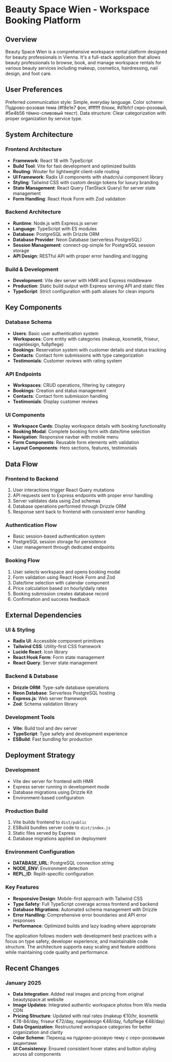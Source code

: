 # Beauty Space Wien - Workspace Booking Platform

## Overview

Beauty Space Wien is a comprehensive workspace rental platform designed for beauty professionals in Vienna. It's a full-stack application that allows beauty professionals to browse, book, and manage workspace rentals for various beauty services including makeup, cosmetics, hairdressing, nail design, and foot care.

## User Preferences

Preferred communication style: Simple, everyday language.
Color scheme: Пудрово-розовая тема (#f8e1e7 фон, #ffffff блоки, #d1bfcf серо-розовый, #5e4b56 тёмно-сливовый текст).
Data structure: Clear categorization with proper organization by service type.

## System Architecture

### Frontend Architecture
- **Framework**: React 18 with TypeScript
- **Build Tool**: Vite for fast development and optimized builds
- **Routing**: Wouter for lightweight client-side routing
- **UI Framework**: Radix UI components with shadcn/ui component library
- **Styling**: Tailwind CSS with custom design tokens for luxury branding
- **State Management**: React Query (TanStack Query) for server state management
- **Form Handling**: React Hook Form with Zod validation

### Backend Architecture
- **Runtime**: Node.js with Express.js server
- **Language**: TypeScript with ES modules
- **Database**: PostgreSQL with Drizzle ORM
- **Database Provider**: Neon Database (serverless PostgreSQL)
- **Session Management**: connect-pg-simple for PostgreSQL session storage
- **API Design**: RESTful API with proper error handling and logging

### Build & Development
- **Development**: Vite dev server with HMR and Express middleware
- **Production**: Static build output with Express serving API and static files
- **TypeScript**: Strict configuration with path aliases for clean imports

## Key Components

### Database Schema
- **Users**: Basic user authentication system
- **Workspaces**: Core entity with categories (makeup, kosmetik, friseur, nageldesign, fußpflege)
- **Bookings**: Reservation system with customer details and status tracking
- **Contacts**: Contact form submissions with type categorization
- **Testimonials**: Customer reviews with rating system

### API Endpoints
- **Workspaces**: CRUD operations, filtering by category
- **Bookings**: Creation and status management
- **Contacts**: Contact form submission handling
- **Testimonials**: Display customer reviews

### UI Components
- **Workspace Cards**: Display workspace details with booking functionality
- **Booking Modal**: Complete booking form with date/time selection
- **Navigation**: Responsive navbar with mobile menu
- **Form Components**: Reusable form elements with validation
- **Layout Components**: Hero sections, features, testimonials

## Data Flow

### Frontend to Backend
1. User interactions trigger React Query mutations
2. API requests sent to Express endpoints with proper error handling
3. Server validates data using Zod schemas
4. Database operations performed through Drizzle ORM
5. Response sent back to frontend with consistent error handling

### Authentication Flow
- Basic session-based authentication system
- PostgreSQL session storage for persistence
- User management through dedicated endpoints

### Booking Flow
1. User selects workspace and opens booking modal
2. Form validation using React Hook Form and Zod
3. Date/time selection with calendar component
4. Price calculation based on hourly/daily rates
5. Booking submission creates database record
6. Confirmation and success feedback

## External Dependencies

### UI & Styling
- **Radix UI**: Accessible component primitives
- **Tailwind CSS**: Utility-first CSS framework
- **Lucide React**: Icon library
- **React Hook Form**: Form state management
- **React Query**: Server state management

### Backend & Database
- **Drizzle ORM**: Type-safe database operations
- **Neon Database**: Serverless PostgreSQL hosting
- **Express.js**: Web server framework
- **Zod**: Schema validation library

### Development Tools
- **Vite**: Build tool and dev server
- **TypeScript**: Type safety and development experience
- **ESBuild**: Fast bundling for production

## Deployment Strategy

### Development
- Vite dev server for frontend with HMR
- Express server running in development mode
- Database migrations using Drizzle Kit
- Environment-based configuration

### Production Build
1. Vite builds frontend to `dist/public`
2. ESBuild bundles server code to `dist/index.js`
3. Static files served by Express
4. Database migrations applied on deployment

### Environment Configuration
- **DATABASE_URL**: PostgreSQL connection string
- **NODE_ENV**: Environment detection
- **REPL_ID**: Replit-specific configuration

### Key Features
- **Responsive Design**: Mobile-first approach with Tailwind CSS
- **Type Safety**: Full TypeScript coverage across frontend and backend
- **Database Migrations**: Automated schema management with Drizzle
- **Error Handling**: Comprehensive error boundaries and API error responses
- **Performance**: Optimized builds and lazy loading where appropriate

The application follows modern web development best practices with a focus on type safety, developer experience, and maintainable code structure. The architecture supports easy scaling and feature additions while maintaining code quality and performance.

## Recent Changes

### January 2025
- **Data Integration**: Added real images and pricing from original beautyspace.at website
- **Image Updates**: Integrated authentic workspace photos from Wix media CDN
- **Pricing Structure**: Updated with real rates (makeup €10/hr, kosmetik €78-84/day, friseur €72/day, nageldesign €48/day, fußpflege €48/day)
- **Data Organization**: Restructured workspace categories for better organization and clarity
- **Color Scheme**: Переход на пудрово-розовую тему с серо-розовыми акцентами
- **UI Consistency**: Ensured consistent hover states and button styling across all components